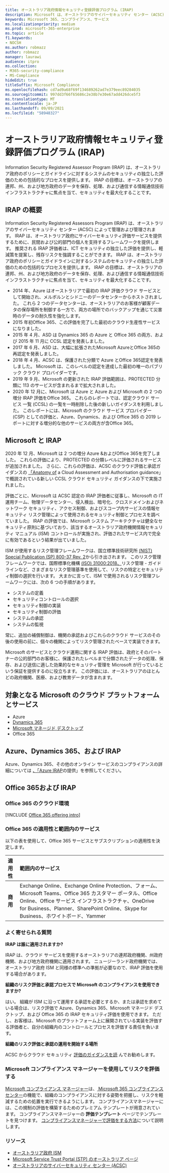 ```yaml
---
title: オーストラリア政府情報セキュリティ登録評価プログラム (IRAP)
description: Microsoft は、オーストラリアのサイバーセキュリティ センター (ACSC) による IRAP 評価と認定に基づく未分類の普及制限マーカー (DLM) および PROTECTED データの両方について、オーストラリア認定クラウド サービス リストに含まれています。
keywords: Microsoft 365、コンプライアンス、サービス
ms.localizationpriority: medium
ms.prod: microsoft-365-enterprise
ms.topic: article
f1.keywords:
- NOCSH
ms.author: robmazz
author: robmazz
manager: laurawi
audience: itpro
ms.collection:
- M365-security-compliance
- MS-Compliance
hideEdit: true
titleSuffix: Microsoft Compliance
ms.openlocfilehash: cd7ad9a68f69f134689262ad7e379eec89284035
ms.sourcegitcommit: 997dd3f66f65686c2e38b7e30e67add426dce5f3
ms.translationtype: MT
ms.contentlocale: ja-JP
ms.lasthandoff: 09/09/2021
ms.locfileid: "58948327"
---
```

# <a name="australian-government-information-security-registered-assessor-program-irap"></a>オーストラリア政府情報セキュリティ登録評価プログラム (IRAP)

Information Security Registered Assessor Program (IRAP) は、オーストラリア政府のポリシーとガイドラインに対するシステムのセキュリティの独立した評価のための包括的なプロセスを提供します。 IRAP の目標は、オーストラリアの連邦、州、および地方政府のデータを保存、処理、および通信する情報通信技術インフラストラクチャに焦点を当て、セキュリティを最大化することです。

## <a name="irap-overview"></a>IRAP の概要

Information Security Registered Assessors Program (IRAP) は、オーストラリアのサイバーセキュリティ センター (ACSC) によって管理および管理されます。 IRAP は、オーストラリア政府にサイバーセキュリティ評価サービスを提供するために、民間および公的部門の個人を支持するフレームワークを提供します。 推奨される IRAP 評価者は、ICT セキュリティの独立した評価を提供し、軽減策を提案し、残存リスクを強調することができます。 IRAP は、オーストラリア政府のポリシーとガイドラインに対するシステムのセキュリティの独立した評価のための包括的なプロセスを提供します。 IRAP の目標は、オーストラリアの連邦、州、および地方政府のデータを保存、処理、および通信する情報通信技術インフラストラクチャに焦点を当て、セキュリティを最大化することです。

- 2014 年、Azure はオーストラリアで最初の IRAP 評価クラウド サービスとして開始され、メルボルンとシドニーのデータセンターからホストされました。 これら 2 つのデータセンターは、オーストラリアのお客様が顧客データの保存場所を制御する一方で、両方の場所でのバックアップを通じて災害時のデータの耐久性を強化します。
- 2015 年初Office 365、この評価を完了した最初のクラウド生産性サービスになりました。
- 2015 年 4 月、ASD は Dynamics 365 の Azure と Office 365 の両方、および 2015 年 11 月に CCSL 認定を発表しました。
- 2017 年 6 月、ASD は、大幅に拡張されたMicrosoft AzureとOffice 365の再認定を発表しました。
- 2018 年 4 月、ACSC は、保護された分類で Azure とOffice 365認定を発表しました。 Microsoft は、このレベルの認定を達成した最初の唯一のパブリック クラウド プロバイダーです。
- 2019 年 9 月、Microsoft の更新された IRAP 評価範囲は、PROTECTED 分類に 113 のサービスが含まれるまで拡大されました。
- 2020 年 12 月に、Microsoft は Azure と Azure および Microsoft の 2 つの増分 IRAP 評価をOffice 365。 これらのレポートでは、認定クラウド サービス 一覧 (CCSL) の一覧を一時削除した後の新しいガイダンスを利用しました。 このレポートには、Microsoft のクラウド サービス プロバイダー (CSP) としての評価と、Azure、Dynamics、および Office 365 の 2019 レポートに対する増分的な他のサービスの両方が含Office 365。

## <a name="microsoft-and-irap"></a>Microsoft と IRAP

2020 年 12 月、Microsoft は 2 つの増分 Azure &およびOffice 365を完了しました。 これらの評価により、PROTECTED の分類レベルに評価されるサービスが追加されました。 さらに、これらの評価は、ACSC のクラウド評価と承認ガイダンスの [「Anatomy of](https://www.cyber.gov.au/acsc/government/cloud-security-guidance) a Cloud Assessment and Authorisation guidance」で概説されている新しい CCSL クラウド セキュリティ ガイダンスの下で実施されました。

評価ごとに、Microsoft は ACSC 認定の IRAP 評価者に従事し、Microsoft の IT 運用チーム、物理データセンター、侵入検出、暗号化、クロスドメインおよびネットワーク セキュリティ、アクセス制御、およびスコープ内サービスの情報セキュリティ リスク管理によって使用されるセキュリティ制御とプロセスを調べていました。 IRAP の評価では、Microsoft システム アーキテクチャは健全なセキュリティ原則に基づいており、該当するオーストラリア政府機関情報セキュリティ マニュアル (ISM) コントロールが実施され、評価されたサービス内で完全に有効であるという結果が出ていました。

ISM が使用するリスク管理フレームワークは、国立標準技術研究所 [(NIST) Special Publication (SP) 800-37 Rev. 2](https://csrc.nist.gov/publications/detail/sp/800-37/rev-2/final)から引き出されます。 このリスク管理フレームワークでは、国際標準化機構 [(ISO) 31000:2018、](https://www.iso.org/standard/65694.html)リスク管理 - ガイドラインなど、さまざまなリスク管理基準を使用して、リスクの特定とセキュリティ制御の選択を行います。 大まかに言って、ISM で使用されるリスク管理フレームワークには、次の 6 つの手順があります。

- システムの定義
- セキュリティコントロールの選択
- セキュリティ制御の実装
- セキュリティ制御の評価
- システムの承認
- システムの監視

常に、追加の補償制御は、機関の承認およびこれらのクラウド サービスのその後の使用の前に、個々の機関によってリスク管理されたベースで実装できます。

Microsoft のサービスとクラウド運用に関する IRAP 評価は、政府とそのパートナーの公的部門のお客様に、保護されたレベルまで分類されたデータの処理、保存、および送信に適した効果的なセキュリティ管理を Microsoft が行っているという保証を提供するのに役立ちます。 この評価には、オーストラリアのほとんどの政府機関、医療、および教育データが含まれます。

## <a name="microsoft-in-scope-cloud-platforms--services"></a>対象となる Microsoft のクラウド プラットフォームとサービス

- Azure
- [Dynamics 365](https://aka.ms/d365-compliance-list)
- [Microsoft マネージド デスクトップ](/microsoft-365/managed-desktop/intro/compliance)
- Office 365

## <a name="azure-dynamics-365-and-irap"></a>Azure、Dynamics 365、および IRAP

Azure、Dynamics 365、その他のオンライン サービスのコンプライアンスの詳細については [、「Azure IRAP](/azure/compliance/offerings/offering-australia-irap)の提供」を参照してください。

## <a name="office-365-and-irap"></a>Office 365および IRAP

### <a name="office-365-cloud-environments"></a>Office 365 のクラウド環境

[!INCLUDE [Office 365 offering intro](../includes/o365-offering-introduction.md)]

### <a name="office-365-applicability-and-in-scope-services"></a>Office 365 の適用性と範囲内のサービス

以下の表を使用して、Office 365 サービスとサブスクリプションの適用性を決定します。

| **適用性** | **範囲内のサービス** |
|:------------------|:----------------------|
| **商用** | Exchange Online、Exchange Online Protection、フォーム、Microsoft Teams、Office 365 カスタマー ポータル、Office Online、Office サービス インフラストラクチャ、OneDrive for Business、Planner、SharePoint Online、Skype for Business、ホワイトボード、Yammer |

### <a name="frequently-asked-questions"></a>よく寄せられる質問

**IRAP は誰に適用されますか?**

IRAP は、クラウド サービスを使用するオーストラリアの連邦政府機関、州政府機関、および地方政府機関に適用されます。 ニュージーランド政府機関では、オーストラリア政府 ISM と同様の標準への準拠が必要なので、IRAP 評価を使用する場合があります。

**組織のリスク評価と承認プロセスで Microsoft のコンプライアンスを使用できますか?**

はい。 組織が ISM に沿って運用する承認を必要とするか、または承認を求めている場合は、リスク評価で Azure、Dynamics 365、Microsoft マネージド デスクトップ、および Office 365 の IRAP セキュリティ評価を使用できます。 ただし、お客様は、Microsoft のプラットフォーム上に展開されている実装を評価する評価者と、自分の組織内のコントロールとプロセスを評価する責任を負います。

**組織のリスク評価と承認の運用を開始する場所**

ACSC からクラウド セキュリティ [評価のガイダンスを読](https://www.cyber.gov.au/acsc/government/cloud-security-guidance) んでお勧めします。

### <a name="use-microsoft-compliance-manager-to-assess-your-risk"></a>Microsoft コンプライアンス マネージャーを使用してリスクを評価する

[Microsoft コンプライアンス マネージャー](/microsoft-365/compliance/compliance-manager)は、[ Microsoft 365 コンプライアンス センター](/microsoft-365/compliance/microsoft-365-compliance-center)の機能で、組織のコンプライアンスに対する姿勢を把握し、リスクを軽減するための処置を実行できるようにします。 コンプライアンスマネージャーには、この規制の評価を構築するためのプレミアム テンプレートが用意されています。 コンプライアンスマネージャーの **評価テンプレート** ページでテンプレートを見つけます。 [コンプライアンスマネージャーで評価をする方法](/microsoft-365/compliance/compliance-manager-assessments)について説明します。

### <a name="resources"></a>リソース

- [オーストラリア政府 ISM](https://acsc.gov.au/infosec/ism/index.htm)
- [Microsoft Service Trust Portal (STP) のオーストラリア ページ](https://aka.ms/au-irap)
- [オーストラリアのサイバーセキュリティ センター (ACSC)](https://www.cyber.gov.au)

